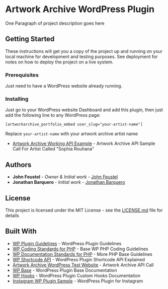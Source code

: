 # Artwork Archive WordPress Plugin

One Paragraph of project description goes here

## Getting Started

These instructions will get you a copy of the project up and running on your local machine for development and testing purposes. See deployment for notes on how to deploy the project on a live system.

### Prerequisites

Just need to have a WordPress website already running.

### Installing

Just go to your WordPress website Dashboard and add this plugin, then just add the following line to any WordPress page:

`[artworkarchive_portfolio_embed user_slug="your-artist-name"]`

Replace `your-artist-name` with your artwork archive artist name

* [Artwork Archive Working API Example](https://staging.artworkarchive.com/api/profile/sophia-rouhana) - Artwork Archive API Sample Call For Artist Called "Sophia Rouhana"

## Authors

* **John Feustel** - *Owner & Initial work* - [John Feustel](https://github.com/artworkarchive)
* **Jonathan Barquero** - *Initial work* - [Jonathan Barquero](https://github.com/jonbarlo)

## License

This project is licensed under the MIT License - see the [LICENSE.md](LICENSE.md) file for details

## Built With

* [WP Plugin Guidelines](https://codex.wordpress.org/Writing_a_Plugin) - WordPress Plugin Guidelines
* [WP Coding Standards for PHP](https://make.wordpress.org/core/handbook/best-practices/coding-standards/php/) - Base WP PHP Coding Guidelines
* [WP Documentation Standards for PHP](https://make.wordpress.org/core/handbook/best-practices/inline-documentation-standards/php/) - More PHP Base Guidelines
* [WP Shortcode API](https://codex.wordpress.org/Shortcode_API) - WordPress Plugin Shortcode API Explained
* [Artwork Archive WordPress Test Website](http://aa.istemporary.com/wp-login.php) - Artwork Archive API Call
* [WP Base](https://www.wpexplorer.com/writing-simple-wordpress-plugin/) - WordPress Plugin Base Documentation
* [WP Hooks](http://blog.teamtreehouse.com/hooks-wordpress-actions-filters-examples) - WordPress Plugin Custom Hooks Documentation
* [Instagram WP Plugin Sample](https://plugins.trac.wordpress.org/browser/instagram-feed/trunk/instagram-feed.php) - WordPress Plugin for Instagram
